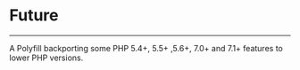 # Future
----------

A Polyfill backporting some PHP 5.4+, 5.5+ ,5.6+, 7.0+ and 7.1+ features to lower PHP versions.